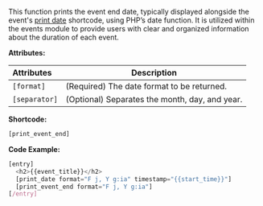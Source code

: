 This function prints the event end date, typically displayed alongside the event's [print date](/shortcodes/core/print-date/) shortcode, using PHP’s date function. It is utilized within the events module to provide users with clear and organized information about the duration of each event.

**Attributes:**

**Attributes** | **Description** 
:--- | ---
```[format]```| (Required) The date format to be returned.
```[separator]```| (Optional) Separates the month, day, and year.

**Shortcode:**

```js
[print_event_end]
```
  
**Code Example:**
 
```js
[entry]
  <h2>{{event_title}}</h2>
  [print_date format="F j, Y g:ia" timestamp="{{start_time}}"]
  [print_event_end format="F j, Y g:ia"]
[/entry]
```

<!-- {{{start_time}}} -->
